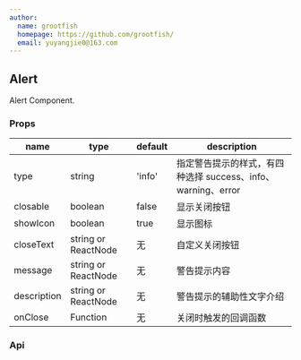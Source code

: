 ```yaml
---
author:
  name: grootfish
  homepage: https://github.com/grootfish/
  email: yuyangjie0@163.com
---
```


## Alert

Alert Component.

### Props
|name|type|default|description|
|---|---|---|---|
|type|string|'info'|指定警告提示的样式，有四种选择 success、info、warning、error|
|closable|boolean|false|	显示关闭按钮|
|showIcon|boolean|true|	显示图标|
|closeText|string or ReactNode|无|自定义关闭按钮|
|message|string or ReactNode|无|警告提示内容|
|description|string or ReactNode|无|警告提示的辅助性文字介绍|
|onClose|Function|无|关闭时触发的回调函数|
### Api